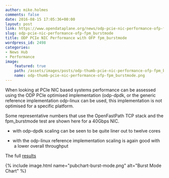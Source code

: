 ```yaml
---
author: mike.holmes
comments: false
date: 2016-08-15 17:05:36+00:00
layout: post
link: https://www.opendataplane.org/news/odp-pcie-nic-performance-ofp-fpm_burstmode/
slug: odp-pcie-nic-performance-ofp-fpm_burstmode
title: ODP PCIe NIC Performance with OFP fpm_burstmode
wordpress_id: 2498
categories:
- News Hub
- Performance
image:
    featured: true
    path: /assets/images/posts/odp-thumb-pcie-nic-performance-ofp-fpm_burstmode.png
    name: odp-thumb-pcie-nic-performance-ofp-fpm_burstmode.png
---
```


When looking at PCIe NIC based systems performance can be assessed using the ODP PCIe optimised implementation (odp-dpdk, or the generic reference implementation odp-linux can be used, this implementation is not optimised for a specific platform.

Some representative numbers that use the OpenFastPath TCP stack and the fpm_burstmode test are shown here for a 40Gbps NIC.

  * with odp-dpdk scaling can be seen to be quite liner out to twelve cores


  * with the odp-linux reference implementation scaling is again good with  a lower overall throughput


The full [results](https://docs.google.com/spreadsheets/d/12KCE7ZYow_8Qq6Rd5NQmEnc9TQ5M_PfKx3X4mghgLds/edit?usp=sharing)

{% include image.html name="pubchart-burst-mode.png" alt="Burst Mode Chart" %}
